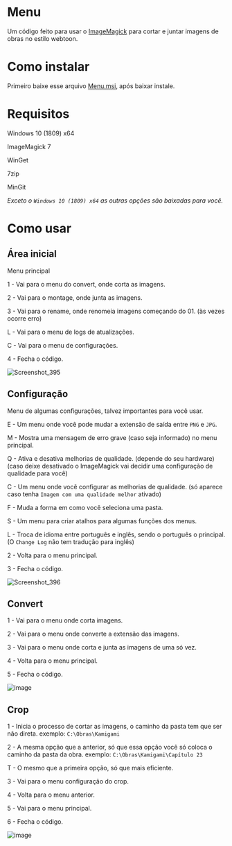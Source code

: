 # Menu
  Um código feito para usar o [ImageMagick](https://imagemagick.org/) para cortar e juntar imagens de obras no estilo webtoon.

# Como instalar
  Primeiro baixe esse arquivo [Menu.msi](https://github.com/OneDefauter/Menu_/releases/download/Iniciar/Menu.msi), após baixar instale.

# Requisitos
  Windows 10 (1809) x64

  ImageMagick 7
  
  WinGet
  
  7zip
  
  MinGit

  *Exceto o `Windows 10 (1809) x64` as outras opções são baixadas para você.*

# Como usar
## Área inicial
  Menu principal
  
  1 - Vai para o menu do convert, onde corta as imagens.
  
  2 - Vai para o montage, onde junta as imagens.
  
  3 - Vai para o rename, onde renomeia imagens começando do 01. (às vezes ocorre erro)
  
  L - Vai para o menu de logs de atualizações.
  
  C - Vai para o menu de configurações.
  
  4 - Fecha o código.
  
  ![Screenshot_395](https://user-images.githubusercontent.com/27703239/232336532-23dc7b21-ae68-4a9d-a63e-a424a28efed5.png)
  
## Configuração
  Menu de algumas configurações, talvez importantes para você usar.
  
  E - Um menu onde você pode mudar a extensão de saída entre `PNG` e `JPG`. 
  
  M - Mostra uma mensagem de erro grave (caso seja informado) no menu principal.
  
  Q - Ativa e desativa melhorias de qualidade. (depende do seu hardware) (caso deixe desativado o ImageMagick vai decidir uma configuração de qualidade para você)
  
  C - Um menu onde você configurar as melhorias de qualidade. (só aparece caso tenha `Imagem com uma qualidade melhor` ativado)
  
  F - Muda a forma em como você seleciona uma pasta.
  
  S - Um menu para criar atalhos para algumas funções dos menus.
  
  L - Troca de idioma entre português e inglês, sendo o português o principal. (O `Change Log` não tem tradução para inglês)
  
  2 - Volta para o menu principal.
  
  3 - Fecha o código.
  
![Screenshot_396](https://user-images.githubusercontent.com/27703239/232336735-97fd6707-9d89-479c-a78d-b8a8212273cf.png)

## Convert
  1 - Vai para o menu onde corta imagens.
  
  2 - Vai para o menu onde converte a extensão das imagens.
  
  3 - Vai para o menu onde corta e junta as imagens de uma só vez.
  
  4 - Volta para o menu principal.
  
  5 - Fecha o código.
  
![image](https://user-images.githubusercontent.com/27703239/232337559-8e75af9b-01ac-40ac-8d68-3bbc679f9f5c.png)

## Crop
  1 - Inicia o processo de cortar as imagens, o caminho da pasta tem que ser não direta. exemplo: `C:\Obras\Kamigami`
  
  2 - A mesma opção que a anterior, só que essa opção você só coloca o caminho da pasta da obra. exemplo: `C:\Obras\Kamigami\Capítulo 23`
  
  T - O mesmo que a primeira opção, só que mais eficiente.
  
  3 - Vai para o menu configuração do crop.
  
  4 - Volta para o menu anterior.
  
  5 - Vai para o menu principal.
  
  6 - Fecha o código.
  
![image](https://user-images.githubusercontent.com/27703239/232337783-d0eeb54c-8931-4bfc-987d-6568912e46d9.png)
